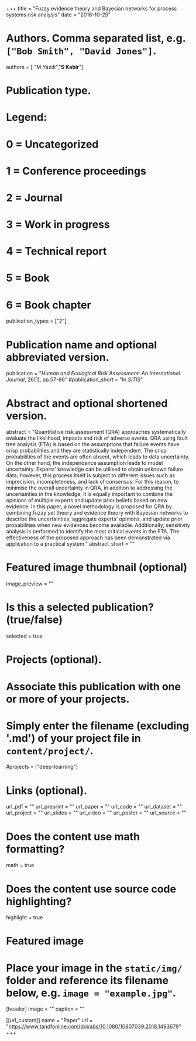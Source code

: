 +++
title = "Fuzzy evidence theory and Bayesian networks for process systems risk analysis"
date = "2018-10-25"

# Authors. Comma separated list, e.g. `["Bob Smith", "David Jones"]`.
authors = [ "M Yazdi","**S Kabir**"]

# Publication type.
# Legend:
# 0 = Uncategorized
# 1 = Conference proceedings
# 2 = Journal
# 3 = Work in progress
# 4 = Technical report
# 5 = Book
# 6 = Book chapter
publication_types = ["2"]

# Publication name and optional abbreviated version.
publication = "*Human and Ecological Risk Assessment: An International Journal*, 26(1), pp.57-86"
#publication_short = "In *SITIS*"

# Abstract and optional shortened version.
abstract = "Quantitative risk assessment (QRA) approaches systematically evaluate the likelihood, impacts and risk of adverse events. QRA using fault tree analysis (FTA) is based on the assumptions that failure events have crisp probabilities and they are statistically independent. The crisp probabilities of the events are often absent, which leads to data uncertainty. On the other hand, the independence assumption leads to model uncertainty. Experts’ knowledge can be utilised to obtain unknown failure data; however, this process itself is subject to different issues such as imprecision, incompleteness, and lack of consensus. For this reason, to minimise the overall uncertainty in QRA, in addition to addressing the uncertainties in the knowledge, it is equally important to combine the opinions of multiple experts and update prior beliefs based on new evidence. In this paper, a novel methodology is proposed for QRA by combining fuzzy set theory and evidence theory with Bayesian networks to describe the uncertainties, aggregate experts’ opinions, and update prior probabilities when new evidences become available. Additionally, sensitivity analysis is performed to identify the most critical events in the FTA. The effectiveness of the proposed approach has been demonstrated via application to a practical system."
abstract_short = ""

# Featured image thumbnail (optional)
image_preview = ""

# Is this a selected publication? (true/false)
selected = true

# Projects (optional).
#   Associate this publication with one or more of your projects.
#   Simply enter the filename (excluding '.md') of your project file in `content/project/`.
#projects = ["deep-learning"]

# Links (optional).
url_pdf = ""
url_preprint = ""
url_paper = ""
url_code = ""
url_dataset = ""
url_project = ""
url_slides = ""
url_video = ""
url_poster = ""
url_source = ""

# Does the content use math formatting?
math = true

# Does the content use source code highlighting?
highlight = true

# Featured image
# Place your image in the `static/img/` folder and reference its filename below, e.g. `image = "example.jpg"`.
[header]
image = ""
caption = ""

[[url_custom]]
    name = "Paper"
    url = "https://www.tandfonline.com/doi/abs/10.1080/10807039.2018.1493679"
+++
